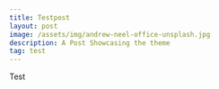 ```yaml
---
title: Testpost
layout: post
image: /assets/img/andrew-neel-office-unsplash.jpg
description: A Post Showcasing the theme
tag: test
---
```


Test

